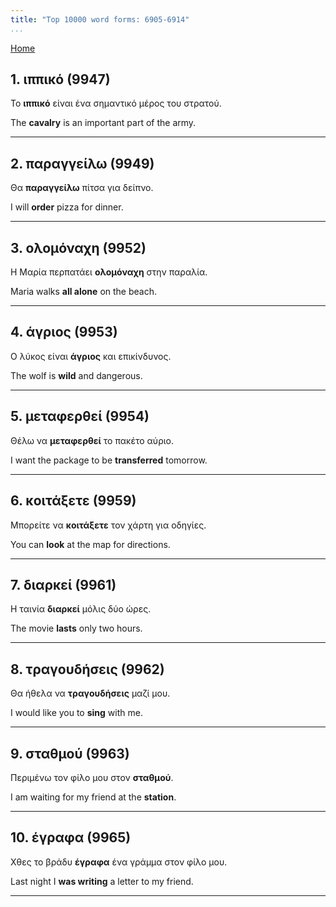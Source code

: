 ```yaml
---
title: "Top 10000 word forms: 6905-6914"
...
```


[Home](./) 

## 1. ιππικό (9947)

Το **ιππικό** είναι ένα σημαντικό μέρος του στρατού.  

The **cavalry** is an important part of the army.

---

## 2. παραγγείλω (9949)

Θα **παραγγείλω** πίτσα για δείπνο.

I will **order** pizza for dinner.

---

## 3. ολομόναχη (9952)

Η Μαρία περπατάει **ολομόναχη** στην παραλία.  

Maria walks **all alone** on the beach.

---

## 4. άγριος (9953)

Ο λύκος είναι **άγριος** και επικίνδυνος.  

The wolf is **wild** and dangerous.

---

## 5. μεταφερθεί (9954)

Θέλω να **μεταφερθεί** το πακέτο αύριο.

I want the package to be **transferred** tomorrow.

---

## 6. κοιτάξετε (9959)

Μπορείτε να **κοιτάξετε** τον χάρτη για οδηγίες.

You can **look** at the map for directions.

---

## 7. διαρκεί (9961)

Η ταινία **διαρκεί** μόλις δύο ώρες.

The movie **lasts** only two hours.

---

## 8. τραγουδήσεις (9962)

Θα ήθελα να **τραγουδήσεις** μαζί μου.  

I would like you to **sing** with me.

---

## 9. σταθμού (9963)

Περιμένω τον φίλο μου στον **σταθμού**.

I am waiting for my friend at the **station**.

---

## 10. έγραφα (9965)

Χθες το βράδυ **έγραφα** ένα γράμμα στον φίλο μου.  

Last night I **was writing** a letter to my friend.

---

